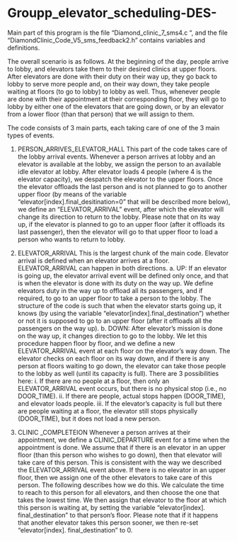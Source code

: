 # Groupp_elevator_scheduling-DES-
Main part of this program is the file “Diamond_clinic_7_sms4.c “, and the file “DiamondClinic_Code_V5_sms_feedback2.h” contains variables and definitions.

The overall scenario is as follows. At the beginning of the day, people arrive to lobby, and elevators take them to their desired clinics at upper floors. After elevators are done with their duty on their way up, they go back to lobby to serve more people and, on their way down, they take people waiting at floors (to go to lobby) to lobby as well. Thus, whenever people are done with their appointment at their corresponding floor, they will go to lobby by either one of the elevators that are going down, or by an elevator from a lower floor (than that person) that we will assign to them.

The code consists of 3 main parts, each taking care of one of the 3 main types of events.

1)	PERSON_ARRIVES_ELEVATOR_HALL
This part of the code takes care of the lobby arrival events. Whenever a person arrives at lobby and an elevator is available at the lobby, we assign the person to an available idle elevator at lobby. After elevator loads 4 people (where 4 is the elevator capacity), we despatch the elevator to the upper floors. Once the elevator offloads the last person and is not planned to go to another upper floor (by means of the variable “elevator[index].final_desitination=0” that will be described more below), we define an “ELEVATOR_ARRIVAL” event, after which the elevator will change its direction to return to the lobby. Please note that on its way up, if the elevator is planned to go to an upper floor (after it offloads its last passenger), then the elevator will go to that upper floor to load a person who wants to return to lobby.

2)	ELEVATOR_ARRIVAL
This is the largest chunk of the main code. Elevator arrival is defined when an elevator arrives at a floor. ELEVATOR_ARRIVAL can happen in both directions.
a.	UP: If an elevator is going up, the elevator arrival event will be defined only once, and that is when the elevator is done with its duty on the way up. We define elevators duty in the way up to offload all its passengers, and if required, to go to an upper floor to take a person to the lobby. The structure of the code is such that when the elevator starts going up, it knows (by using the variable “elevator[index].final_destination”) whether or not it is supposed to go to an upper floor (after it offloads all the passengers on the way up).
b.	DOWN: After elevator’s mission is done on the way up, it changes direction to go to the lobby. We let this procedure happen floor by floor, and we define a new ELEVATOR_ARRIVAL event at each floor on the elevator’s way down. The elevator checks on each floor on its way down, and if there is any person at floors waiting to go down, the elevator can take those people to the lobby as well (until its capacity is full). There are 3 possibilities here:
i.	If there are no people at a floor, then only an ELEVATOR_ARRIVAL event occurs, but there is no physical stop (i.e., no DOOR_TIME).
ii.	If there are people, actual stops happen (DOOR_TIME), and elevator loads people.
iii.	If the elevator’s capacity is full but there are people waiting at a floor, the elevator still stops physically (DOOR_TIME), but it does not load a new person.
3)	CLINIC _COMPLETEION
Whenever a person arrives at their appointment, we define a CLINIC_DEPARTURE event for a time when the appointment is done.  We assume that if there is an elevator in an upper floor (than this person who wishes to go down), then that elevator will take care of this person. This is consistent with the way we described the ELEVATOR_ARRIVAL event above. If there is no elevator in an upper floor, then we assign one of the other elevators to take care of this person. The following describes how we do this.
We calculate the time to reach to this person for all elevators, and then choose the one that takes the lowest time. We then assign that elevator to the floor at which this person is waiting at, by setting the variable “elevator[index]. final_destination” to that person’s floor. Please note that if it happens that another elevator takes this person sooner, we then re-set “elevator[index]. final_destination” to 0.
